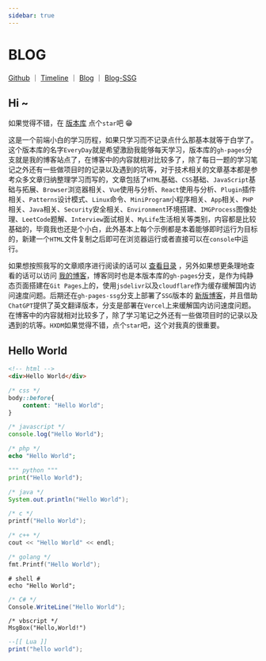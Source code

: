 ```yaml
---
sidebar: true
---
```


# BLOG

<p>
<a href="https://github.com/WindrunnerMax/EveryDay">Github</a>
<span>｜</span>
<a href="https://github.com/WindrunnerMax/EveryDay/blob/master/CATALOG.md">Timeline</a>
<span>｜</span>
<a href="https://blog.touchczy.top/">Blog</a>
<span>｜</span>
<a href="https://blog-ssg.touchczy.top/">Blog-SSG</a>
</p>

## Hi ~

如果觉得不错，在 [版本库](https://github.com/WindrunnerMax/EveryDay) 点个`star`吧 😁   

这是一个前端小白的学习历程，如果只学习而不记录点什么那基本就等于白学了。这个版本库的名字`EveryDay`就是希望激励我能够每天学习，版本库的`gh-pages`分支就是我的博客站点了，在博客中的内容就相对比较多了，除了每日一题的学习笔记之外还有一些做项目时的记录以及遇到的坑等，对于技术相关的文章基本都是参考众多文章归纳整理学习而写的，文章包括了`HTML`基础、`CSS`基础、`JavaScript`基础与拓展、`Browser`浏览器相关、`Vue`使用与分析、`React`使用与分析、`Plugin`插件相关、`Patterns`设计模式、`Linux`命令、`MiniProgram`小程序相关、`App`相关、`PHP`相关、`Java`相关、`Security`安全相关、`Environment`环境搭建、`IMGProcess`图像处理、`LeetCode`题解、`Interview`面试相关、`MyLife`生活相关等类别，内容都是比较基础的，毕竟我也还是个小白，此外基本上每个示例都是本着能够即时运行为目标的，新建一个`HTML`文件复制之后即可在浏览器运行或者直接可以在`console`中运行。

如果想按照我写的文章顺序进行阅读的话可以 [查看目录](https://github.com/WindrunnerMax/EveryDay/blob/master/CATALOG.md) ，另外如果想更条理地查看的话可以访问 [我的博客](https://blog.touchczy.top/)，博客同时也是本版本库的`gh-pages`分支，是作为纯静态页面搭建在`Git Pages`上的，使用`jsdelivr`以及`cloudflare`作为缓存缓解国内访问速度问题。后期还在`gh-pages-ssg`分支上部署了`SSG`版本的 [新版博客](https://blog-ssg.touchczy.top/)，并且借助`ChatGPT`提供了英文翻译版本，分支是部署在`Vercel`上来缓解国内访问速度问题。在博客中的内容就相对比较多了，除了学习笔记之外还有一些做项目时的记录以及遇到的坑等。`HXDM`如果觉得不错，点个`star`吧，这个对我真的很重要。

## Hello World

```html
<!-- html -->
<div>Hello World</div>
```

```css
/* css */
body::before{
    content: "Hello World";
}
```

```javascript
/* javascript */
console.log("Hello World");
```

```php
/* php */
echo "Hello World";
```

```python
""" python """
print("Hello World");
```

```java
/* java */
System.out.println("Hello World");
```

```c
/* c */
printf("Hello World");
```

```c++
/* c++ */
cout << "Hello World" << endl;
```

```go
/* golang */
fmt.Printf("Hello World");
```

```shell
# shell #
echo "Hello World";
```

```c#
/* C# */
Console.WriteLine("Hello World");
```

```vbscript
/* vbscript */
MsgBox("Hello,World!")
```

```lua
--[[ Lua ]]
print("hello world");
```
